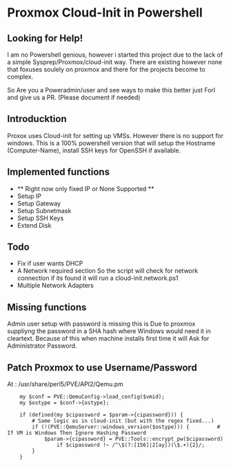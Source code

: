 # Proxmox Cloud-Init in Powershell

## Looking for Help!
I am no Powershell genious, however i started this project due to the lack of a simple Sysprep/Proxmox/cloud-init way. There are existing however none that foxuses soulely on proxmox and there for the projects become to complex.

So Are you a Poweradmin/user and see ways to make this better just Forl and give us a PR. (Please document if needed)

## Introducktion
Proxox uses Cloud-init for setting up VMSs. However there is no support for windows.
This is a 100% powershell version that will setup the Hostname (Computer-Name), install SSH keys for OpenSSH if available.

## Implemented functions
* ** Right now only fixed IP or None Supported **
* Setup IP
* Setup Gateway
* Setup Subnetmask
* Setup SSH Keys
* Extend Disk

## Todo
* Fix if user wants DHCP
* A Network required section So the script will check for network connection if its found it will run a cloud-init.network.ps1
* Multiple Network Adapters

## Missing functions
Admin user setup with password is missing this is Due to proxmox suppliyng the password in a SHA hash where Windows would need it in cleartext.
Because of this when machine installs first time it will Ask for Administrator Password. 


## Patch Proxmox to use Username/Password
At : /usr/share/perl5/PVE/API2/Qemu.pm

```
    my $conf = PVE::QemuConfig->load_config($vmid);
    my $ostype = $conf->{ostype};

    if (defined(my $cipassword = $param->{cipassword})) {
        # Same logic as in cloud-init (but with the regex fixed...)
        if (!(PVE::QemuServer::windows_version($ostype))) {         #  If VM is Windows Then Ignore Hashing Password
            $param->{cipassword} = PVE::Tools::encrypt_pw($cipassword)
                if $cipassword !~ /^\$(?:[156]|2[ay])(\$.+){2}/;
        }    
    } 
```
